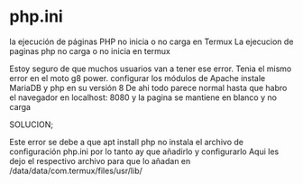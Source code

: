# php.ini
 la ejecución de páginas PHP no inicia o no carga en Termux
La ejecucion de paginas php no carga o no inicia en termux 

Estoy seguro de que muchos usuarios van a tener ese error.
Tenia el mismo error en el moto g8 power. configurar los módulos de Apache instale MariaDB y php en su versión 8
De ahi todo parece normal hasta que habro el navegador en localhost: 8080 y la pagina se mantiene en blanco y no carga

SOLUCION;

Este error se debe a que apt install php no instala el archivo de configuración php.ini por lo tanto ay que añadirlo y configurarlo
Aqui les dejo el respectivo archivo para que lo añadan en /data/data/com.termux/files/usr/lib/
